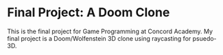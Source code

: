 # Final Project: A Doom Clone

This is the final project for Game Programming at Concord Academy. My final project is a Doom/Wolfenstein 3D clone using raycasting for psuedo-3D. 
